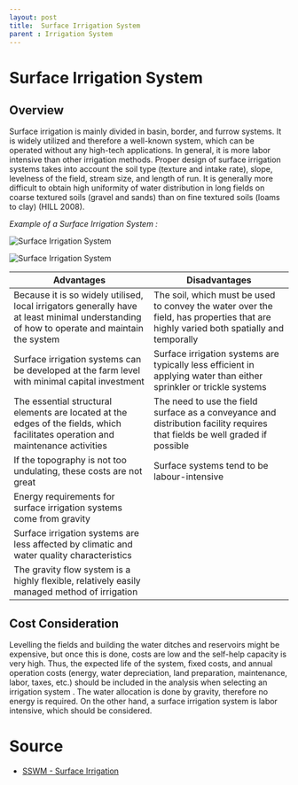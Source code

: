 ```yaml
---
layout: post
title:  Surface Irrigation System
parent : Irrigation System
---
```


# Surface Irrigation System

## Overview

Surface irrigation is mainly divided in basin, border, and furrow systems. It is widely utilized and therefore a well-known system, which  can be operated without any high-tech applications. In general, it is more labor intensive than other irrigation methods. Proper design of  surface irrigation systems takes into account the soil type (texture and intake rate), slope, levelness of the field, stream size, and length of run. It is generally more difficult to obtain high uniformity of water  distribution in long fields on coarse textured soils (gravel and sands)  than on fine textured soils (loams to clay) (HILL 2008).

*Example of a Surface Irrigation System :*

![Surface Irrigation System](https://sswm.info/sites/default/files/inline-images/WALKER%202003.%20Examples%20of%20border%20irrigation%20systems_0.jpg)

![Surface Irrigation System](https://www.geo.fu-berlin.de/en/v/iwrm/Implementation/technical_measures/bilder/Bilder-irrigation/Furrow-irrigation-_titel2_.jpg?width=500)



| Advantages | Disadvantages |
| ---------- | ------------- |
| Because it is so widely utilised, local irrigators generally have at least minimal understanding of how to operate and maintain the system | The soil, which must be used to convey the water over the field, has properties that are highly varied both spatially and temporally  |
| Surface irrigation systems can be developed at the farm level with minimal capital investment | Surface irrigation systems are typically less efficient in applying water than either sprinkler or trickle systems  |
| The essential structural elements are located at the edges of the fields, which facilitates operation and maintenance activities  | The need to use the field surface as a conveyance and distribution facility requires that fields be well graded if possible |
| If the topography is not too undulating, these costs are not great | Surface systems tend to be labour-intensive  |
| Energy requirements for surface irrigation systems come from gravity | |
| Surface irrigation systems are less affected by climatic and water quality characteristics  | |
| The gravity flow system is a highly flexible, relatively easily managed method of irrigation  | |


## Cost Consideration

Levelling the fields and building the water ditches and reservoirs might be expensive, but once this is done, costs are low and the self-help capacity is very high. Thus, the expected life of the system, fixed  costs, and annual operation costs (energy, water depreciation, land  preparation, maintenance, labor, taxes, etc.) should be included in the analysis when selecting an irrigation system . The water  allocation is done by gravity, therefore no energy is required. On the other hand, a surface irrigation system is labor intensive, which  should be considered.



# Source

- [SSWM - Surface Irrigation](https://sswm.info/sswm-university-course/module-4-sustainable-water-supply/further-resources-water-use/surface-irrigation)